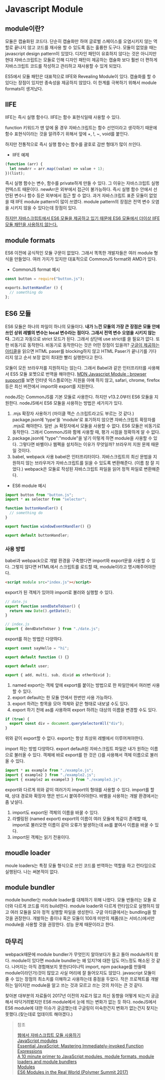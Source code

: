 # Javascript Module

## module이란?

모듈은 캡슐화된 코드다. 단순히 캡슐화만 하여 글로벌 스페이스를 오염시키지 않는 역할로 끝나지 않고 코드를 재사용 할 수 있도록 돕는 훌륭한 도구다. 모듈이 없었을 때는 javascript design pattern이 있었다. 디자인 패턴이 유효하지 않다는 것은 아니지만 현대 자바스크립트는 모듈로 인해 디자인 패턴이 제공하는 캡슐화 보다 훨씬 더 편하게 자바스크립트 코드를 작성하고 관리하고 재사용할 수 있게 되었다.

ES5에서 모듈 패턴은 대표적으로 IIFE와 Revealing Module이 있다. 캡슐화를 할 수 있다는 장점이 있지만 종속성을 제공하지 않았다. 이 한계를 극복하기 위해서 module formats이 생겨났다.

## IIFE

IIFE는 즉시 실행 함수다. IIFE는 함수 표현식일때 사용할 수 있다.

function 키워드가 맨 앞에 올 경우 자바스크립트는 함수 선언이라고 생각하기 때문에 함수 표현식이라는 것을 알려주기 위해서 앞에 +, !, ~, void를 붙인다.

하지만 전통적으로 즉시 실행 함수는 함수를 괄호로 감싼 형태가 많이 쓰인다.

- IIFE 예제

```javascript
(function (arr) {
  let newArr = arr.map((value) => value + 1);
})(list);
```

즉시 실행 함수는 변수, 함수를 private하게 만들 수 있다. 그 이유는 자바스크립트 실행 컨텍스트 때문이다. newArr은 외부에서 접근이 불가능하다. 즉시 실행 함수 안에서 선언된 변수나 함수 등은 외부에서 접근 할 수 없다. 과거 자바스크립트 표준 모듈이 없었을 때 IIFE module pattern이 많이 쓰였다. module pattern의 장점은 전역 변수 오염을 시키지 않을 수 있다는데 장점이 있다.

[하지만 자바스크립트에서 ES6 모듈을 제공하고 있기 때문에 ES6 모듈에서 더이상 IIFE 모듈 패턴을 사용하지 않는다.](https://hashnode.com/post/do-es6-modules-make-the-case-of-iifes-obsolete-civ96wet80scqgc538un20es0)

## module formats

ES6 이전에 공식적인 모듈 구문이 없었다. 그래서 똑똑한 개발자들은 여러 module 형식을 만들었다. 여러 가지가 있지만 대표적으로 CommonJS format와 AMD가 있다.

- CommonJS format 예시

```javascript
const button = require("button.js");

exports.buttenHandler () {
  // something do
};
```

## ES6 모듈

ES6 모듈은 하나의 파일이 하나의 모듈이다. **내가 느낀 모듈의 가장 큰 장점은 모듈 안에 쓰인 상위 레벨의 변수는 local 변수라는 점이다. 그래서 전역 변수 오염을 시키지 않는다.** 그리고 자동으로 strict 모드가 된다. 그래서 상단에 use strict를 쓸 필요가 없다. 또한 비동기로 동작한다. 비동기로 동작한다는 것은 어떤 장점이 있을까? [구글이 제공하는 아티클](https://v8.dev/features/modules)을 읽으면 HTML paser를 blocking하지 않고 HTML Paser가 끝나기를 기다리지 않고 순서 보장 없이 최대한 빨리 실행한다고 한다.

모듈이 모든 브라우저를 지원하지는 않는다. 그래서 Babel과 같은 인터프리터를 사용해서 ES5 모듈 포멧으로 번역을 해야한다. [MDN Javascript Module : browser support](https://developer.mozilla.org/ko/docs/Web/JavaScript/Guide/Modules#browser_support)를 보면 인터넷 익스플로어는 지원을 아얘 하지 않고, safari, chrome, firefox 등은 최신 버전에서 import와 export를 지원한다.

nodeJS는 CommonJS를 기본 모듈로 사용한다. 하지만 v13.2.0부터 ES6 모듈을 지원한다. nodeJS에서 ES6 모듈을 사용하는 방법은 세가지가 있다.

1. .mjs 확장자 사용하기 (마이클 잭슨 스크립트라고도 부르는 것 같다.)
   package.json에 'type'을 'module'로 표기하지 않으면 자바스크립트 확장자를 .mjs로 해야한다. 일반 .js 확장자에서 모듈을 사용할 수 없다.
   ES6 모듈은 비동기로 동작한다. 그래서 CommonJS와 함께 사용할 때, 평가 시점을 정확하게 알 수 없다.
2. package.json에 "type":"module"을 넣기
   이렇게 하면 module을 사용할 수 있다. 그렇다면 바벨이나 웹펙을 설치하는 이유가 무엇일까? 브라우저 지원 문제 때문일 것이다.
3. babel, webpack 사용
   babel은 인터프리터이다. 자바스크립트의 최신 문법을 지원하지 않는 브라우저가 자바스크립트를 읽을 수 있도록 변환해준다. (이름 참 잘 지었다.)
   webpack은 모듈로 작성된 자바스크립트 파일을 읽어 정적 파일로 변환해준다.

- ES6 module 예시

```javascript
import button from "button.js";
import * as selector from "selector";

function buttonHandler() {
  // something do
}

export function windowEventHandler() {}

export default buttonHandler;
```

### 사용 방법

babel과 webpack으로 개발 환경을 구축했다면 import와 export문을 사용할 수 있다. 그렇지 않다면 HTML에서 스크립트를 로드할 때, module이라고 명시해주어야한다.

```HTML
<script module src="index.js"></script>
```

export가 된 객체가 있어야 import로 불러와 실행할 수 있다.

```javascript
// date.js
export function sendDateToUser() {
  return new Date().getDate();
}

// index.js
import { dendDateToUser } from "./date.js";
```

export를 하는 방법은 다양하다.

```javascript
export const sayHello = "hi";

export default function () {}

export default user;

export { add, multi, sub, divid as otherDivid };
```

1. named export는 객체 앞에 export를 붙이는 방법으로 한 파일안에서 여러번 사용할 수 있다.
2. export default는 한 모듈 안에서 한번만 사용 가능하다.
3. export 하려는 항목을 모아 객체와 같은 형태로 내보낼 수도 있다.
4. export 하기 전에 as를 사용하여 export 하려는 대상의 이름을 변경할 수도 있다.

```javascript
if (true) {
  export const div = document.querySelectorAll("div");
}
```

위와 같이 export할 수 없다. export는 항상 최상위 레벨에서 이루어져야한다.

import 하는 방법 다양하다. export default된 자바스크립트 파일은 내가 원하는 이름으로 불러올 수 있다. 객체에 바로 export를 한 것은 {}를 사용해서 객체 이름으로 불러올 수 있다.

```javascript
import * as example from "./example.js";
import { example2 } from "./example2.js";
import { example2 as exampel3 } from "./example3.js";
```

export와 다르게 위와 같이 여러가지 import의 형태를 사용할 수 있다. import를 할 때, 상대 경로와 확장자 명은 반드시 붙여주어야한다. 바벨을 사용하는 개발 환경에서는 좀 낮설다.

1. import도 export된 객체의 이름을 바꿀 수 있다.
2. 라벨링된 (named export) export의 이름이 여러 모듈에 똑같이 존재할 때, import로 불러오면 이름이 같아 오류가 발생하는데 as를 붙여서 이름을 바꿀 수 있다.
3. import된 객체는 읽기 전용이다.

## moudle loader

moule loaders는 특정 모듈 형식으로 쓰인 코드를 번역하는 역할을 하고 런타임으로 실행된다. 나는 써본적이 없다.

## module bundler

module bundler는 module loader를 대체하기 위해 나왔다. 모듈 번들러는 모듈 로더와 다르게 코드를 미리 build한다. module loader와 다르게 런타임으로 실행하지 않고 여러 모듈을 모아 정적 실행할 파일을 생성한다. 구글 아티클에서는 bundling을 할 것을 권장한다. 개발하는 중이나 혹은 모듈이 100개 미만의 제품(또는 서비스)에서만 module을 사용할 것을 권장한다. 성능 문제 때문이라고 한다.

## 마무리

webpack때문에 module bundler가 무엇인지 알아보다가 돌고 돌아 module까지 왔다. module이 있다면 module bundler는 왜 있지?에 대한 답도 어느정도 해소된 것 같다. 나머지는 아직 경험해보지 못한(다이나믹 import, npm package를 만들때 module이라던가)것이 많았고 사실 머리에 잘 들어오지도 않았다. javascript 모듈이 줄 수 있는 장점의 최소치를 이해하고 사용하는데 중점을 두었다. 작은 프로젝트를 개발하는 일이지만 module을 알고 쓰는 것과 모르고 쓰는 것의 차이는 큰 것 같다.

찾아본 대부분의 자료들이 2017년 이전의 자료가 많고 최신 동향을 어떻게 되는지 궁금해서 따닥거려봤지만 ES6 module에서 눈에 띄는 변화가 없는 듯 하다. nodeJS에서 ES6 module에 대한 이슈가 궁금했는데 구글링이 미숙한건지 변화가 없는건지 찾지는 못했다.(찾는데로 업데이트 해야겠다.)

> 참조
>
> [웹에서 자바스크립트 모듈 사용하기](https://velog.io/@widian/웹에서-자바스크립트-모듈-사용하기)  
> [JavaScript modules](https://v8.dev/features/modules)  
> [Essential JavaScript: Mastering Immediately-invoked Function Expressions](https://vvkchandra.medium.com/essential-javascript-mastering-immediately-invoked-function-expressions-67791338ddc6)  
> [A 10 minute primer to JavaScript modules, module formats, module loaders and module bundlers](https://www.jvandemo.com/a-10-minute-primer-to-javascript-modules-module-formats-module-loaders-and-module-bundlers/)  
> [Modules](https://developer.mozilla.org/ko/docs/Web/JavaScript/Guide/Modules#browser_support)  
> [ES6 Modules in the Real World (Polymer Summit 2017)](https://www.youtube.com/watch?v=fIP4pjAqCtQ)
